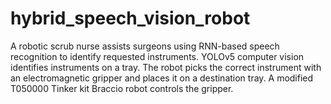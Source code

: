 # hybrid_speech_vision_robot
A robotic scrub nurse assists surgeons using RNN-based speech recognition to identify requested instruments. YOLOv5 computer vision identifies instruments on a tray. The robot picks the correct instrument with an electromagnetic gripper and places it on a destination tray. A modified T050000 Tinker kit Braccio robot controls the gripper.
